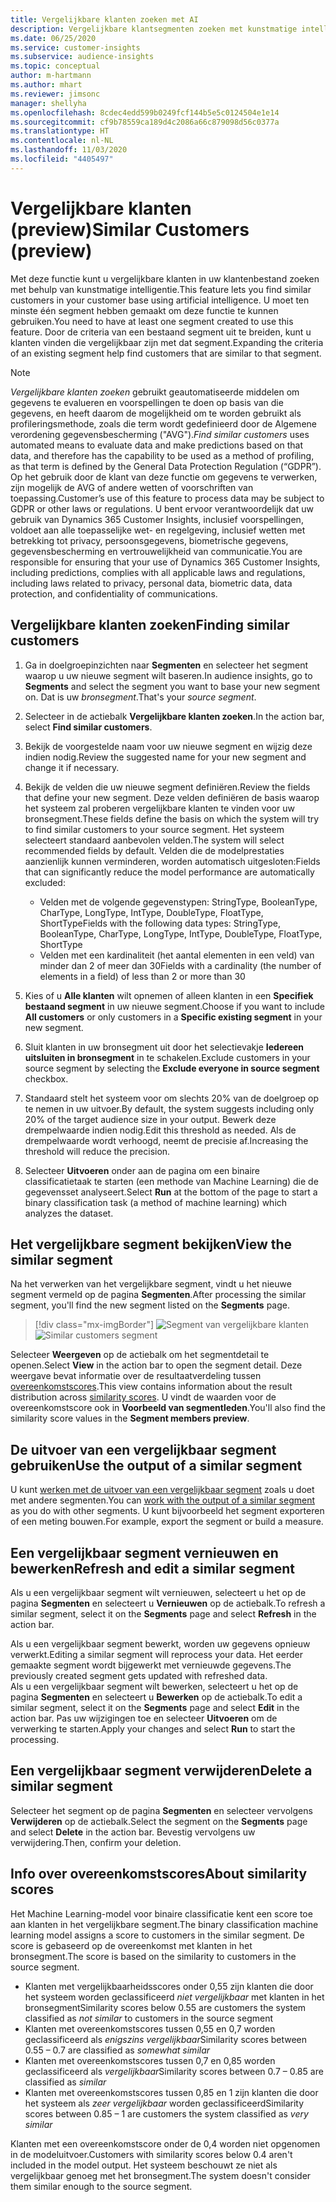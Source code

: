 ```yaml
---
title: Vergelijkbare klanten zoeken met AI
description: Vergelijkbare klantsegmenten zoeken met kunstmatige intelligentie.
ms.date: 06/25/2020
ms.service: customer-insights
ms.subservice: audience-insights
ms.topic: conceptual
author: m-hartmann
ms.author: mhart
ms.reviewer: jimsonc
manager: shellyha
ms.openlocfilehash: 8cdec4edd599b0249fcf144b5e5c0124504e1e14
ms.sourcegitcommit: cf9b78559ca189d4c2086a66c879098d56c0377a
ms.translationtype: HT
ms.contentlocale: nl-NL
ms.lasthandoff: 11/03/2020
ms.locfileid: "4405497"
---
```

# <a name="similar-customers-preview"></a><span data-ttu-id="65eb6-103">Vergelijkbare klanten (preview)</span><span class="sxs-lookup"><span data-stu-id="65eb6-103">Similar Customers (preview)</span></span>

<span data-ttu-id="65eb6-104">Met deze functie kunt u vergelijkbare klanten in uw klantenbestand zoeken met behulp van kunstmatige intelligentie.</span><span class="sxs-lookup"><span data-stu-id="65eb6-104">This feature lets you find similar customers in your customer base using artificial intelligence.</span></span> <span data-ttu-id="65eb6-105">U moet ten minste één segment hebben gemaakt om deze functie te kunnen gebruiken.</span><span class="sxs-lookup"><span data-stu-id="65eb6-105">You need to have at least one segment created to use this feature.</span></span> <span data-ttu-id="65eb6-106">Door de criteria van een bestaand segment uit te breiden, kunt u klanten vinden die vergelijkbaar zijn met dat segment.</span><span class="sxs-lookup"><span data-stu-id="65eb6-106">Expanding the criteria of an existing segment help find customers that are similar to that segment.</span></span>

> [!NOTE]
> <span data-ttu-id="65eb6-107">*Vergelijkbare klanten zoeken* gebruikt geautomatiseerde middelen om gegevens te evalueren en voorspellingen te doen op basis van die gegevens, en heeft daarom de mogelijkheid om te worden gebruikt als profileringsmethode, zoals die term wordt gedefinieerd door de Algemene verordening gegevensbescherming ("AVG").</span><span class="sxs-lookup"><span data-stu-id="65eb6-107">*Find similar customers* uses automated means to evaluate data and make predictions based on that data, and therefore has the capability to be used as a method of profiling, as that term is defined by the General Data Protection Regulation (“GDPR”).</span></span> <span data-ttu-id="65eb6-108">Op het gebruik door de klant van deze functie om gegevens te verwerken, zijn mogelijk de AVG of andere wetten of voorschriften van toepassing.</span><span class="sxs-lookup"><span data-stu-id="65eb6-108">Customer’s use of this feature to process data may be subject to GDPR or other laws or regulations.</span></span> <span data-ttu-id="65eb6-109">U bent ervoor verantwoordelijk dat uw gebruik van Dynamics 365 Customer Insights, inclusief voorspellingen, voldoet aan alle toepasselijke wet- en regelgeving, inclusief wetten met betrekking tot privacy, persoonsgegevens, biometrische gegevens, gegevensbescherming en vertrouwelijkheid van communicatie.</span><span class="sxs-lookup"><span data-stu-id="65eb6-109">You are responsible for ensuring that your use of Dynamics 365 Customer Insights, including predictions, complies with all applicable laws and regulations, including laws related to privacy, personal data, biometric data, data protection, and confidentiality of communications.</span></span>

## <a name="finding-similar-customers"></a><span data-ttu-id="65eb6-110">Vergelijkbare klanten zoeken</span><span class="sxs-lookup"><span data-stu-id="65eb6-110">Finding similar customers</span></span>

1. <span data-ttu-id="65eb6-111">Ga in doelgroepinzichten naar **Segmenten** en selecteer het segment waarop u uw nieuwe segment wilt baseren.</span><span class="sxs-lookup"><span data-stu-id="65eb6-111">In audience insights, go to **Segments** and select the segment you want to base your new segment on.</span></span> <span data-ttu-id="65eb6-112">Dat is uw *bronsegment*.</span><span class="sxs-lookup"><span data-stu-id="65eb6-112">That's your *source segment*.</span></span>

1. <span data-ttu-id="65eb6-113">Selecteer in de actiebalk **Vergelijkbare klanten zoeken**.</span><span class="sxs-lookup"><span data-stu-id="65eb6-113">In the action bar, select **Find similar customers**.</span></span>

1. <span data-ttu-id="65eb6-114">Bekijk de voorgestelde naam voor uw nieuwe segment en wijzig deze indien nodig.</span><span class="sxs-lookup"><span data-stu-id="65eb6-114">Review the suggested name for your new segment and change it if necessary.</span></span>

1. <span data-ttu-id="65eb6-115">Bekijk de velden die uw nieuwe segment definiëren.</span><span class="sxs-lookup"><span data-stu-id="65eb6-115">Review the fields that define your new segment.</span></span> <span data-ttu-id="65eb6-116">Deze velden definiëren de basis waarop het systeem zal proberen vergelijkbare klanten te vinden voor uw bronsegment.</span><span class="sxs-lookup"><span data-stu-id="65eb6-116">These fields define the basis on which the system will try to find similar customers to your source segment.</span></span> <span data-ttu-id="65eb6-117">Het systeem selecteert standaard aanbevolen velden.</span><span class="sxs-lookup"><span data-stu-id="65eb6-117">The system will select recommended fields by default.</span></span>
  <span data-ttu-id="65eb6-118">Velden die de modelprestaties aanzienlijk kunnen verminderen, worden automatisch uitgesloten:</span><span class="sxs-lookup"><span data-stu-id="65eb6-118">Fields that can significantly reduce the model performance are automatically excluded:</span></span>
  
   - <span data-ttu-id="65eb6-119">Velden met de volgende gegevenstypen: StringType, BooleanType, CharType, LongType, IntType, DoubleType, FloatType, ShortType</span><span class="sxs-lookup"><span data-stu-id="65eb6-119">Fields with the following data types: StringType, BooleanType, CharType, LongType, IntType, DoubleType, FloatType, ShortType</span></span>
   - <span data-ttu-id="65eb6-120">Velden met een kardinaliteit (het aantal elementen in een veld) van minder dan 2 of meer dan 30</span><span class="sxs-lookup"><span data-stu-id="65eb6-120">Fields with a cardinality (the number of elements in a field) of less than 2 or more than 30</span></span>

1. <span data-ttu-id="65eb6-121">Kies of u **Alle klanten** wilt opnemen of alleen klanten in een **Specifiek bestaand segment** in uw nieuwe segment.</span><span class="sxs-lookup"><span data-stu-id="65eb6-121">Choose if you want to include **All customers** or only customers in a **Specific existing segment** in your new segment.</span></span>

1. <span data-ttu-id="65eb6-122">Sluit klanten in uw bronsegment uit door het selectievakje **Iedereen uitsluiten in bronsegment** in te schakelen.</span><span class="sxs-lookup"><span data-stu-id="65eb6-122">Exclude customers in your source segment by selecting the **Exclude everyone in source segment** checkbox.</span></span>

1. <span data-ttu-id="65eb6-123">Standaard stelt het systeem voor om slechts 20% van de doelgroep op te nemen in uw uitvoer.</span><span class="sxs-lookup"><span data-stu-id="65eb6-123">By default, the system suggests including only 20% of the target audience size in your output.</span></span> <span data-ttu-id="65eb6-124">Bewerk deze drempelwaarde indien nodig.</span><span class="sxs-lookup"><span data-stu-id="65eb6-124">Edit this threshold as needed.</span></span> <span data-ttu-id="65eb6-125">Als de drempelwaarde wordt verhoogd, neemt de precisie af.</span><span class="sxs-lookup"><span data-stu-id="65eb6-125">Increasing the threshold will reduce the precision.</span></span>

1. <span data-ttu-id="65eb6-126">Selecteer **Uitvoeren** onder aan de pagina om een binaire classificatietaak te starten (een methode van Machine Learning) die de gegevensset analyseert.</span><span class="sxs-lookup"><span data-stu-id="65eb6-126">Select **Run** at the bottom of the page to start a binary classification task (a method of machine learning) which analyzes the dataset.</span></span>

## <a name="view-the-similar-segment"></a><span data-ttu-id="65eb6-127">Het vergelijkbare segment bekijken</span><span class="sxs-lookup"><span data-stu-id="65eb6-127">View the similar segment</span></span>

<span data-ttu-id="65eb6-128">Na het verwerken van het vergelijkbare segment, vindt u het nieuwe segment vermeld op de pagina **Segmenten**.</span><span class="sxs-lookup"><span data-stu-id="65eb6-128">After processing the similar segment, you'll find the new segment listed on the **Segments** page.</span></span>

> [!div class="mx-imgBorder"]
> <span data-ttu-id="65eb6-129">![Segment van vergelijkbare klanten](media/expanded-segment.png "Segment van vergelijkbare klanten")</span><span class="sxs-lookup"><span data-stu-id="65eb6-129">![Similar customers segment](media/expanded-segment.png "Similar customers segment")</span></span>

<span data-ttu-id="65eb6-130">Selecteer **Weergeven** op de actiebalk om het segmentdetail te openen.</span><span class="sxs-lookup"><span data-stu-id="65eb6-130">Select **View** in the action bar to open the segment detail.</span></span> <span data-ttu-id="65eb6-131">Deze weergave bevat informatie over de resultaatverdeling tussen [overeenkomstscores](#about-similarity-scores).</span><span class="sxs-lookup"><span data-stu-id="65eb6-131">This view contains information about the result distribution across [similarity scores](#about-similarity-scores).</span></span> <span data-ttu-id="65eb6-132">U vindt de waarden voor de overeenkomstscore ook in **Voorbeeld van segmentleden**.</span><span class="sxs-lookup"><span data-stu-id="65eb6-132">You'll also find the similarity score values in the **Segment members preview**.</span></span>

## <a name="use-the-output-of-a-similar-segment"></a><span data-ttu-id="65eb6-133">De uitvoer van een vergelijkbaar segment gebruiken</span><span class="sxs-lookup"><span data-stu-id="65eb6-133">Use the output of a similar segment</span></span>

<span data-ttu-id="65eb6-134">U kunt [werken met de uitvoer van een vergelijkbaar segment](segments.md) zoals u doet met andere segmenten.</span><span class="sxs-lookup"><span data-stu-id="65eb6-134">You can [work with the output of a similar segment](segments.md) as you do with other segments.</span></span> <span data-ttu-id="65eb6-135">U kunt bijvoorbeeld het segment exporteren of een meting bouwen.</span><span class="sxs-lookup"><span data-stu-id="65eb6-135">For example, export the segment or build a measure.</span></span>

## <a name="refresh-and-edit-a-similar-segment"></a><span data-ttu-id="65eb6-136">Een vergelijkbaar segment vernieuwen en bewerken</span><span class="sxs-lookup"><span data-stu-id="65eb6-136">Refresh and edit a similar segment</span></span>

<span data-ttu-id="65eb6-137">Als u een vergelijkbaar segment wilt vernieuwen, selecteert u het op de pagina **Segmenten** en selecteert u **Vernieuwen** op de actiebalk.</span><span class="sxs-lookup"><span data-stu-id="65eb6-137">To refresh a similar segment, select it on the **Segments** page and select **Refresh** in the action bar.</span></span>

<span data-ttu-id="65eb6-138">Als u een vergelijkbaar segment bewerkt, worden uw gegevens opnieuw verwerkt.</span><span class="sxs-lookup"><span data-stu-id="65eb6-138">Editing a similar segment will reprocess your data.</span></span> <span data-ttu-id="65eb6-139">Het eerder gemaakte segment wordt bijgewerkt met vernieuwde gegevens.</span><span class="sxs-lookup"><span data-stu-id="65eb6-139">The previously created segment gets updated with refreshed data.</span></span>    
<span data-ttu-id="65eb6-140">Als u een vergelijkbaar segment wilt bewerken, selecteert u het op de pagina **Segmenten** en selecteert u **Bewerken** op de actiebalk.</span><span class="sxs-lookup"><span data-stu-id="65eb6-140">To edit a similar segment, select it on the **Segments** page and select **Edit** in the action bar.</span></span> <span data-ttu-id="65eb6-141">Pas uw wijzigingen toe en selecteer **Uitvoeren** om de verwerking te starten.</span><span class="sxs-lookup"><span data-stu-id="65eb6-141">Apply your changes and select **Run** to start the processing.</span></span>

## <a name="delete-a-similar-segment"></a><span data-ttu-id="65eb6-142">Een vergelijkbaar segment verwijderen</span><span class="sxs-lookup"><span data-stu-id="65eb6-142">Delete a similar segment</span></span>

<span data-ttu-id="65eb6-143">Selecteer het segment op de pagina **Segmenten** en selecteer vervolgens **Verwijderen** op de actiebalk.</span><span class="sxs-lookup"><span data-stu-id="65eb6-143">Select the segment on the **Segments** page and select **Delete** in the action bar.</span></span> <span data-ttu-id="65eb6-144">Bevestig vervolgens uw verwijdering.</span><span class="sxs-lookup"><span data-stu-id="65eb6-144">Then, confirm your deletion.</span></span>

## <a name="about-similarity-scores"></a><span data-ttu-id="65eb6-145">Info over overeenkomstscores</span><span class="sxs-lookup"><span data-stu-id="65eb6-145">About similarity scores</span></span>

<span data-ttu-id="65eb6-146">Het Machine Learning-model voor binaire classificatie kent een score toe aan klanten in het vergelijkbare segment.</span><span class="sxs-lookup"><span data-stu-id="65eb6-146">The binary classification machine learning model assigns a score to customers in the similar segment.</span></span> <span data-ttu-id="65eb6-147">De score is gebaseerd op de overeenkomst met klanten in het bronsegment.</span><span class="sxs-lookup"><span data-stu-id="65eb6-147">The score is based on the similarity to customers in the source segment.</span></span>

- <span data-ttu-id="65eb6-148">Klanten met vergelijkbaarheidsscores onder 0,55 zijn klanten die door het systeem worden geclassificeerd *niet vergelijkbaar* met klanten in het bronsegment</span><span class="sxs-lookup"><span data-stu-id="65eb6-148">Similarity scores below 0.55 are customers the system classified as *not similar* to customers in the source segment</span></span>
- <span data-ttu-id="65eb6-149">Klanten met overeenkomstscores tussen 0,55 en 0,7 worden geclassificeerd als *enigszins vergelijkbaar*</span><span class="sxs-lookup"><span data-stu-id="65eb6-149">Similarity scores between 0.55 – 0.7 are classified as *somewhat similar*</span></span>
- <span data-ttu-id="65eb6-150">Klanten met overeenkomstscores tussen 0,7 en 0,85 worden geclassificeerd als *vergelijkbaar*</span><span class="sxs-lookup"><span data-stu-id="65eb6-150">Similarity scores between 0.7 – 0.85 are classified as *similar*</span></span>
- <span data-ttu-id="65eb6-151">Klanten met overeenkomstscores tussen 0,85 en 1 zijn klanten die door het systeem als *zeer vergelijkbaar* worden geclassificeerd</span><span class="sxs-lookup"><span data-stu-id="65eb6-151">Similarity scores between 0.85 – 1 are customers the system classified as *very similar*</span></span>

<span data-ttu-id="65eb6-152">Klanten met een overeenkomstscore onder de 0,4 worden niet opgenomen in de modeluitvoer.</span><span class="sxs-lookup"><span data-stu-id="65eb6-152">Customers with similarity scores below 0.4 aren't included in the model output.</span></span> <span data-ttu-id="65eb6-153">Het systeem beschouwt ze niet als vergelijkbaar genoeg met het bronsegment.</span><span class="sxs-lookup"><span data-stu-id="65eb6-153">The system doesn't consider them similar enough to the source segment.</span></span>
